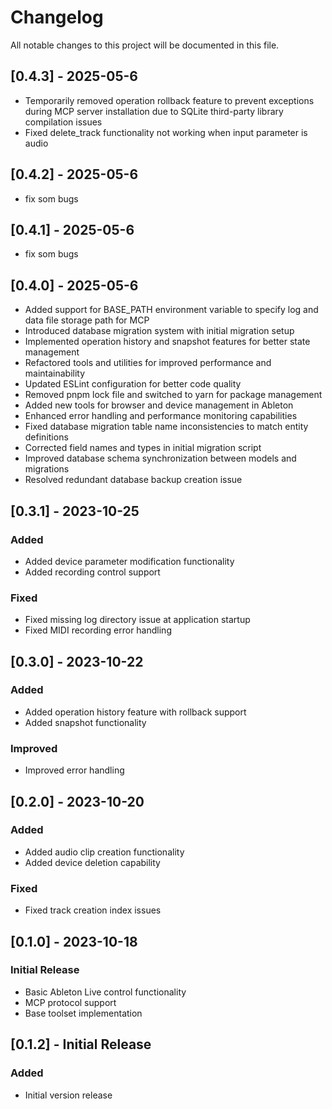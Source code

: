 # Changelog

All notable changes to this project will be documented in this file.

## [0.4.3] - 2025-05-6
- Temporarily removed operation rollback feature to prevent exceptions during MCP server installation due to SQLite third-party library compilation issues
- Fixed delete_track functionality not working when input parameter is audio

## [0.4.2] - 2025-05-6
- fix som bugs

## [0.4.1] - 2025-05-6
- fix som bugs

## [0.4.0] - 2025-05-6
- Added support for BASE_PATH environment variable to specify log and data file storage path for MCP
- Introduced database migration system with initial migration setup
- Implemented operation history and snapshot features for better state management
- Refactored tools and utilities for improved performance and maintainability
- Updated ESLint configuration for better code quality
- Removed pnpm lock file and switched to yarn for package management
- Added new tools for browser and device management in Ableton
- Enhanced error handling and performance monitoring capabilities
- Fixed database migration table name inconsistencies to match entity definitions
- Corrected field names and types in initial migration script
- Improved database schema synchronization between models and migrations
- Resolved redundant database backup creation issue


## [0.3.1] - 2023-10-25

### Added
- Added device parameter modification functionality
- Added recording control support

### Fixed
- Fixed missing log directory issue at application startup
- Fixed MIDI recording error handling

## [0.3.0] - 2023-10-22

### Added
- Added operation history feature with rollback support
- Added snapshot functionality

### Improved
- Improved error handling

## [0.2.0] - 2023-10-20

### Added
- Added audio clip creation functionality
- Added device deletion capability

### Fixed
- Fixed track creation index issues

## [0.1.0] - 2023-10-18

### Initial Release
- Basic Ableton Live control functionality
- MCP protocol support
- Base toolset implementation

## [0.1.2] - Initial Release

### Added
- Initial version release 
